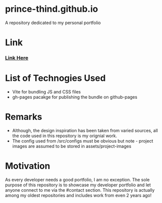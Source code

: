 # prince-thind.github.io

A repository dedicated to my personal portfolio

# Link

### [Link Here](https://prince-thind.github.io)

# List of Technogies Used

- Vite for bundling JS and CSS files
- gh-pages pacakge for publishing the bundle on github-pages

# Remarks

- Although, the design inspiration has been taken from varied sources, all the code used in this repository is my orignial work.
- The config used from /src/configs must be obvious but note - project images are assumed to be stored in assets/project-images

# Motivation

As every developer needs a good portfolio, I am no exception. The sole purpose of this repository is to showcase my developer portfolio and let anyone connect to me via the #contact section. This repository is actually among my oldest repositories and includes work from even 2 years ago!
